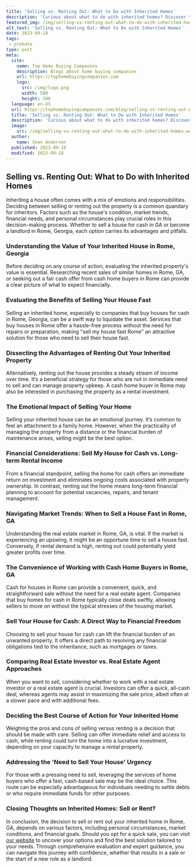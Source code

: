```yaml
---
title: 'Selling vs. Renting Out: What to Do with Inherited Homes'
description: 'Curious about what to do with inherited homes? Discover the pros and cons of selling versus renting out to make an informed decision.'
featured_img: /img/selling-vs-renting-out-what-to-do-with-inherited-homes.webp
alt_text: 'Selling vs. Renting Out: What to Do with Inherited Homes'
date: 2023-09-18
tags:
 - probate
type: post
meta:
  site:
    name: Top Home Buying Companies
    description: Blogs about home buying companies
    url: https://tophomebuyingcompanies.com
    logo:
      src: /img/logo.png
      width: 500
      height: 500
  language: en-US
  url: https://tophomebuyingcompanies.com/blog/selling-vs-renting-out-what-to-do-with-inherited-homes
  title: 'Selling vs. Renting Out: What to Do with Inherited Homes'
  description: 'Curious about what to do with inherited homes? Discover the pros and cons of selling versus renting out to make an informed decision.'
  image:
    src: /img/selling-vs-renting-out-what-to-do-with-inherited-homes.webp
  author:
    name: Sean Anderson
  published: 2023-09-18
  modified: 2023-09-18
---
```



## Selling vs. Renting Out: What to Do with Inherited Homes

Inheriting a house often comes with a mix of emotions and responsibilities. Deciding between selling or renting out the property is a common quandary for inheritors. Factors such as the house's condition, market trends, financial needs, and personal circumstances play crucial roles in this decision-making process. Whether to sell a house for cash in GA or become a landlord in Rome, Georgia, each option carries its advantages and pitfalls. 

### Understanding the Value of Your Inherited House in Rome, Georgia

Before deciding on any course of action, evaluating the inherited property's value is essential. Researching recent sales of similar homes in Rome, GA, or seeking out a fair cash offer from cash home buyers in Rome can provide a clear picture of what to expect financially.

### Evaluating the Benefits of Selling Your House Fast

Selling an inherited home, especially to companies that buy houses for cash in Rome, Georgia, can be a swift way to liquidate the asset. Services that buy houses in Rome offer a hassle-free process without the need for repairs or preparation, making "sell my house fast Rome" an attractive solution for those who need to sell their house fast.

### Dissecting the Advantages of Renting Out Your Inherited Property

Alternatively, renting out the house provides a steady stream of income over time. It’s a beneficial strategy for those who are not in immediate need to sell and can manage property upkeep. A cash home buyer in Rome may also be interested in purchasing the property as a rental investment.

### The Emotional Impact of Selling Your Home

Selling your inherited house can be an emotional journey. It’s common to feel an attachment to a family home. However, when the practicality of managing the property from a distance or the financial burden of maintenance arises, selling might be the best option.

### Financial Considerations: Sell My House for Cash vs. Long-term Rental Income

From a financial standpoint, selling the home for cash offers an immediate return on investment and eliminates ongoing costs associated with property ownership. In contrast, renting out the home means long-term financial planning to account for potential vacancies, repairs, and tenant management.

### Navigating Market Trends: When to Sell a House Fast in Rome, GA

Understanding the real estate market in Rome, GA, is vital. If the market is experiencing an upswing, it might be an opportune time to sell a house fast. Conversely, if rental demand is high, renting out could potentially yield greater profits over time.

### The Convenience of Working with Cash Home Buyers in Rome, GA

Cash for houses in Rome can provide a convenient, quick, and straightforward sale without the need for a real estate agent. Companies that buy homes for cash in Rome typically close deals swiftly, allowing sellers to move on without the typical stresses of the housing market.

### Sell Your House for Cash: A Direct Way to Financial Freedom

Choosing to sell your house for cash can lift the financial burden of an unwanted property. It offers a direct path to resolving any financial obligations tied to the inheritance, such as mortgages or taxes.

### Comparing Real Estate Investor vs. Real Estate Agent Approaches

When you want to sell, considering whether to work with a real estate investor or a real estate agent is crucial. Investors can offer a quick, all-cash deal, whereas agents may assist in maximizing the sale price, albeit often at a slower pace and with additional fees.

### Deciding the Best Course of Action for Your Inherited Home

Weighing the pros and cons of selling versus renting is a decision that should be made with care. Selling can offer immediate relief and access to cash, while renting could turn the home into a lucrative investment, depending on your capacity to manage a rental property.

### Addressing the 'Need to Sell Your House' Urgency

For those with a pressing need to sell, leveraging the services of home buyers who offer a fast, cash-based sale may be the ideal choice. This route can be especially advantageous for individuals needing to settle debts or who require immediate funds for other purposes.

### Closing Thoughts on Inherited Homes: Sell or Rent?

In conclusion, the decision to sell or rent out your inherited home in Rome, GA, depends on various factors, including personal circumstances, market conditions, and financial goals. Should you opt for a quick sale, you can visit [our website](https://tophomebuyingcompanies.com/blog/unwanted-inherited-house-discover-your-options-now/) to uncover your options and find the best solution tailored to your needs. Through comprehensive evaluation and expert guidance, you can navigate this journey with confidence, whether that results in a sale or the start of a new role as a landlord.